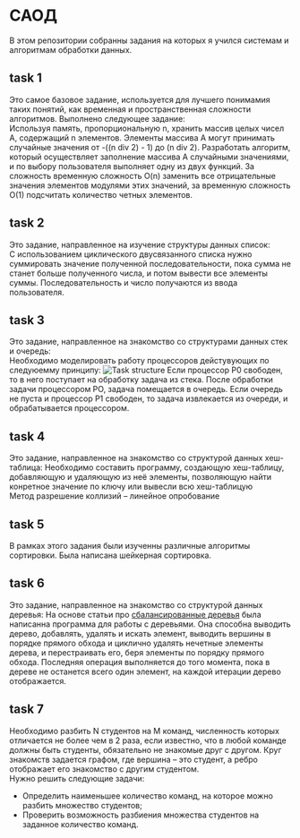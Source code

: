# САОД
В этом репозитории собранны задания на которых я учился системам и алгоритмам обработки данных.
## task 1
Это самое базовое задание, используется для лучшего понимамия таких понятий, как временная и пространственная сложности алгоритмов. Выполнено следующее задание:\
Используя память, пропорциональную n, хранить массив целых чисел A, содержащий n элементов. Элементы массива A могут принимать случайные значения от  -((n div 2) - 1) до (n div 2). Разработать алгоритм, который осуществляет заполнение массива A случайными значениями, и по выбору пользователя выполняет одну из двух функций. 
За сложность временную сложность O(n) заменить все отрицательные значения элементов модулями этих значений, за временную сложность O(1) подсчитать количество четных элементов.
## task 2
Это задание, направленное на изучение структуры данных список:\
С использованием циклического двусвязанного списка нужно суммировать значение полученной последовательности, пока сумма не станет больше полученного числа, и потом вывести все элементы суммы. Последовательность и число получаются из ввода пользователя.
## task 3
Это задание, направленное на знакомство со структурами данных стек и очередь:\
Необходимо моделировать работу процессоров дейстувующих по следуюемму принципу:
![Task structure](/img1.png)
Если процессор Р0 свободен, то в него поступает на обработку задача из стека. После обработки задачи процессором РО, задача помещается в очередь. Если очередь не пуста и процессор P1 свободен, то задача извлекается из очереди, и обрабатывается процессором.
## task 4
Это задание, направленное на знакомство со структурой данных хеш-таблица:
Необходимо составить программу, создающую хеш-таблицу, добавляющую и удаляющую из неё элементы, позволяющую найти конретное значение по ключу или вывесли всю хеш-таблицую\
Метод разрешение коллизий – линейное опробование
## task 5
В рамках этого задания были изученны различные алгоритмы сортировки. Была написана шейкерная сортировка.
## task 6
Это задание, направленное на знакомство со структурой данных деревья:
На основе статьи про [сбалансированные деревья](https://habr.com/ru/articles/150732/) была написанна программа для работы с деревьями. Она способна выводить дерево, добавлять, удалять и искать элемент, выводить вершины в порядке прямого обхода и циклично удалять нечетные элементы дерева, и перестраивать его, беря элементы по порядку прямого обхода. Последняя операция выполняется до того момента, пока в дереве не останется всего один элемент, на каждой итерации дерево отображается.
## task 7
Необходимо разбить N студентов на M команд, численность которых отличается не более чем в 2 раза, если известно, что в любой команде должны быть студенты, обязательно не знакомые друг с другом. Круг знакомств задается графом, где вершина – это студент, а ребро отображает его знакомство с другим студентом.\
Нужно решить следующие задачи:
* Определить наименьшее количество команд, на которое можно разбить множество студентов; 
* Проверить возможность разбиения множества студентов на заданное количество команд.
